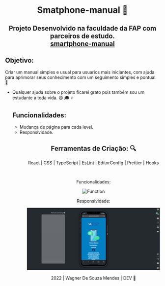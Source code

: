 <h1 align="center">Smatphone-manual 🍏</h1>

<h2 align="center">Projeto Desenvolvido na faculdade da FAP com parceiros de estudo.</br> <a href="https://smartphone-manual.netlify.app/#" target="_black">smartphone-manual<a/></h2>

<h2>Objetivo:</h2>
<p>Criar um manual simples e usual para usuarios mais iniciantes, com ajuda para aprimorar seus conhecimento com um seguimento simples e pontual. 🤗</p>

<ul><li>Qualquer ajuda sobre o projeto ficarei grato pois também sou um estudante a toda vida. 😄 🎓 💀 </ li></ ul>


<h2>Funcionalidades:</h2>
<ul>
 <li>Mudança de página para cada level.</li>
 <li>Responsividade.</li>
<ul>
 
<div align="center">

<h2>Ferramentas de Criação: 🔍</h2>
<p> React | CSS | TypeScript | EsLint | EditorConfig | Prettier | Hooks</p>

<br><p>Funcionalidades:</p>

![Function](https://github.com/Vavatrewq/manual-introduction/blob/master/src/assets/gif/smartphone-manual.gif)

<p>Responsividade:</p>
  
![resposive](https://github.com/Vavatrewq/manual-introduction/blob/master/src/assets/gif/responsive-smart.gif)
 
 <p align="center">2022 | Wagner De Souza Mendes | DEV 🫡</p>
